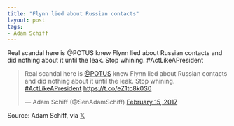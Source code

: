 ```yaml
---
title: "Flynn lied about Russian contacts"
layout: post
tags:
- Adam Schiff
---
```


Real scandal here is @POTUS knew Flynn lied about Russian contacts and did nothing about it until the leak. Stop whining. #ActLikeAPresident

<blockquote class="twitter-tweet"><p lang="en" dir="ltr">Real scandal here is <a href="https://twitter.com/POTUS?ref_src=twsrc%5Etfw">@POTUS</a> knew Flynn lied about Russian contacts and did nothing about it until the leak. Stop whining. <a href="https://twitter.com/hashtag/ActLikeAPresident?src=hash&amp;ref_src=twsrc%5Etfw">#ActLikeAPresident</a> <a href="https://t.co/eZ1tc8k0S0">https://t.co/eZ1tc8k0S0</a></p>&mdash; Adam Schiff (@SenAdamSchiff) <a href="https://twitter.com/SenAdamSchiff/status/831867624887812096?ref_src=twsrc%5Etfw">February 15, 2017</a></blockquote> <script async src="https://platform.twitter.com/widgets.js" charset="utf-8"></script>

Source: Adam Schiff, via [𝕏](https://x.com)

